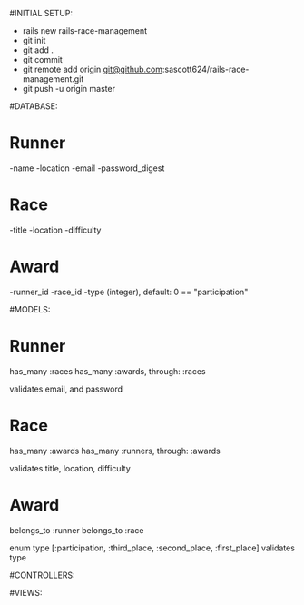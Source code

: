 #INITIAL SETUP:
- rails new rails-race-management
- git init
- git add .
- git commit
- git remote add origin git@github.com:sascott624/rails-race-management.git
- git push -u origin master



#DATABASE:

Runner
=======================================
-name
-location
-email
-password_digest

Race
=======================================
-title
-location
-difficulty

Award
=======================================
-runner_id
-race_id
-type (integer), default: 0 == "participation"


#MODELS:

Runner
=======================================
has_many :races
has_many :awards, through: :races

validates email, and password


Race
=======================================
has_many :awards
has_many :runners, through: :awards

validates title, location, difficulty


Award
=======================================
belongs_to :runner
belongs_to :race

enum type [:participation, :third_place, :second_place, :first_place]
validates type



#CONTROLLERS:

#VIEWS:
